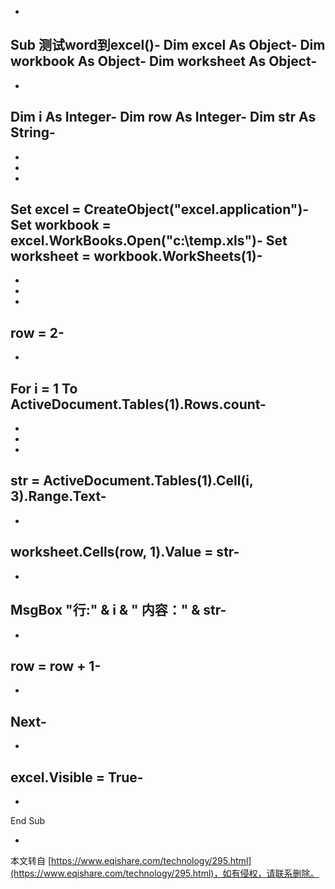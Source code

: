 -
Sub 测试word到excel()-
Dim excel As Object-
Dim workbook As Object-
Dim worksheet As Object-
-
-
Dim i As Integer-
Dim row As Integer-
Dim str As String-
-
-
-
-
Set excel = CreateObject("excel.application")-
Set workbook = excel.WorkBooks.Open("c:\\temp.xls")-
Set worksheet = workbook.WorkSheets(1)-
-
-
-
-
row = 2-
-
-
For i = 1 To ActiveDocument.Tables(1).Rows.count-
-
-
-
-
str = ActiveDocument.Tables(1).Cell(i, 3).Range.Text-
-
-
worksheet.Cells(row, 1).Value = str-
-
-
MsgBox "行:" & i & " 内容：" & str-
-
-
row = row + 1-
-
-
Next-
-
-
excel.Visible = True-
-
-
End Sub

-

本文转自 [https://www.eqishare.com/technology/295.html](https://www.eqishare.com/technology/295.html)，如有侵权，请联系删除。